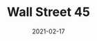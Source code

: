 ---
title: "Wall Street 45"
image_primary: "img/WALL_STREET_Aplique1.jpg"
description: "Basic%20and%20functional%20program%20of%20decorative%A0fluorescent%20wall%20lamps%20which%20incorporate%20an%A0optimal%20beam%20light%20diffusion%2C%20manually%A0manufactures%20with%20translucent%20ribbon%20or%20cotton%A0fabric.%20Available%20in%20different%20measures%20for%20domestic%A0or%20public%20spaces%20according%20to%20customer%20needs.%0A%0A"
designer: "Joana Bover"
tags: 
  - "Bover"
  - "Wall"
  - "Indoor"
  - "Indoor Lamps"
href: "https://www.bover.es/en/lamp/wall-street-45/"
category: "indoor-lamps"
subtitle: ""
manufacturer: "Bover"
slug: "/manufacturers/bover/indoor-lamps/joana-bover-wall-street-45"
date: "2021-02-17"
---